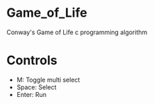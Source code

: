 # Game_of_Life
Conway's Game of Life c programming algorithm

# Controls
- M: Toggle multi select
- Space: Select
- Enter: Run